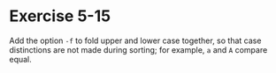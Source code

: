 # Exercise 5-15

Add the option `-f` to fold upper and lower case together, so that case distinctions are not made during sorting; for example, `a` and `A` compare equal.
